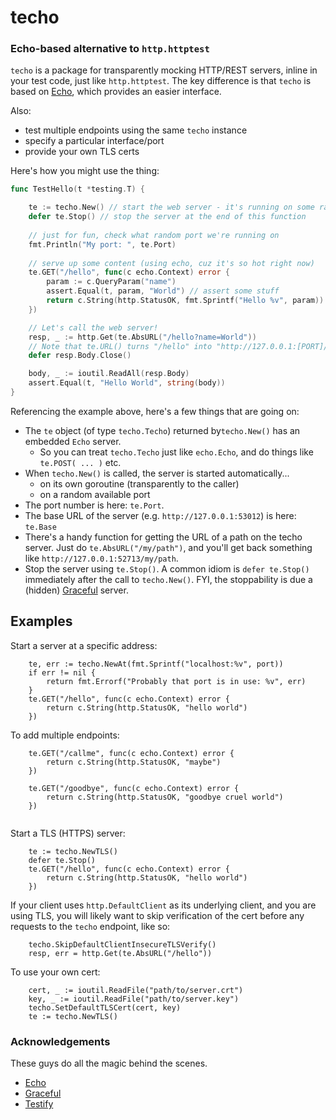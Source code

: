 # techo

### Echo-based alternative to `http.httptest`

`techo` is a package for transparently mocking HTTP/REST servers, inline in your
test code, just like `http.httptest`. The key difference is that `techo` is based
on [Echo](https://github.com/labstack/echo), which provides an easier interface.

Also:
- test multiple endpoints using the same `techo` instance
- specify a particular interface/port
- provide your own TLS certs

Here's how you might use the thing:

```go
func TestHello(t *testing.T) {

	te := techo.New() // start the web server - it's running on some random port now
	defer te.Stop() // stop the server at the end of this function
	
	// just for fun, check what random port we're running on
	fmt.Println("My port: ", te.Port)
	
	// serve up some content (using echo, cuz it's so hot right now)
	te.GET("/hello", func(c echo.Context) error {
		param := c.QueryParam("name")
		assert.Equal(t, param, "World") // assert some stuff
		return c.String(http.StatusOK, fmt.Sprintf("Hello %v", param))
	})

    // Let's call the web server!
	resp, _ := http.Get(te.AbsURL("/hello?name=World"))
	// Note that te.URL() turns "/hello" into "http://127.0.0.1:[PORT]/hello"
	defer resp.Body.Close()

	body, _ := ioutil.ReadAll(resp.Body)
	assert.Equal(t, "Hello World", string(body))
}
```


Referencing the example above, here's a few things that are going on:

- The `te` object (of type `techo.Techo`) returned by`techo.New()` has an embedded `Echo` server.
    - So you can treat `techo.Techo` just like `echo.Echo`, and do things like `te.POST( ... )` etc.
- When `techo.New()` is called, the server is started automatically...
    - on its own goroutine (transparently to the caller)
    - on a random available port
- The port number is here: `te.Port`.
- The base URL of the server (e.g. `http://127.0.0.1:53012`) is here: `te.Base`
- There's a handy function for getting the URL of a path on the techo server. Just do `te.AbsURL("/my/path")`, and you'll get back something like `http://127.0.0.1:52713/my/path`.
- Stop the server using `te.Stop()`. A common idiom is `defer te.Stop()` immediately after the call to `techo.New()`. FYI, the stoppability is due a (hidden) [Graceful](https://github.com/tylerb/graceful) server.


## Examples

Start a server at a specific address:

```
	te, err := techo.NewAt(fmt.Sprintf("localhost:%v", port))
	if err != nil {
		return fmt.Errorf("Probably that port is in use: %v", err)
	}
	te.GET("/hello", func(c echo.Context) error {
		return c.String(http.StatusOK, "hello world")
	})
```

To add multiple endpoints:

```
	te.GET("/callme", func(c echo.Context) error {
		return c.String(http.StatusOK, "maybe")
	})

	te.GET("/goodbye", func(c echo.Context) error {
		return c.String(http.StatusOK, "goodbye cruel world")
	})
	
```

Start a TLS (HTTPS) server:

```
	te := techo.NewTLS()
	defer te.Stop()
	te.GET("/hello", func(c echo.Context) error {
		return c.String(http.StatusOK, "hello world")
	})
```

If your client uses  `http.DefaultClient` as its underlying client, and you are
using TLS, you will likely want to skip verification of the cert before any
requests to the `techo` endpoint, like so:

```
	techo.SkipDefaultClientInsecureTLSVerify()
	resp, err = http.Get(te.AbsURL("/hello"))
```

To use your own cert:
```
	cert, _ := ioutil.ReadFile("path/to/server.crt")
	key, _ := ioutil.ReadFile("path/to/server.key")
	techo.SetDefaultTLSCert(cert, key)
	te := techo.NewTLS()
```




### Acknowledgements

These guys do all the magic behind the scenes.

* [Echo](https://github.com/labstack/echo)
* [Graceful](https://github.com/tylerb/graceful)
* [Testify](https://github.com/stretchr/testify)